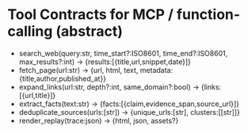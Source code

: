 # Tool Contracts for MCP / function-calling (abstract)
- search_web(query:str, time_start?:ISO8601, time_end?:ISO8601, max_results?:int) -> {results:[{title,url,snippet,date}]}
- fetch_page(url:str) -> {url, html, text, metadata:{title,author,published_at}}
- expand_links(url:str, depth?:int, same_domain?:bool) -> {links:[{url,title}]}
- extract_facts(text:str) -> {facts:[{claim,evidence_span,source_url}]}
- deduplicate_sources(urls:[str]) -> {unique_urls:[str], clusters:[[str]]}
- render_replay(trace:json) -> {html, json, assets?}
